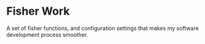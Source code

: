 # Fisher Work

A set of fisher functions, and configuration settings that makes my software development process smoother.